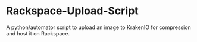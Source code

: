 # Rackspace-Upload-Script
A python/automator script to upload an image to KrakenIO for compression and host it on Rackspace.
